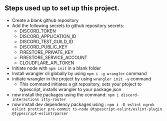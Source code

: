 ## Steps used up to set up this project.

- Create a blank github repository
- Add the following secrets to github repository secrets:
  - DISCORD_TOKEN
  - DISCORD_APPLICATION_ID
  - DISCORD_TEST_GUILD_ID
  - DISCORD_PUBLIC_KEY
  - FIRESTORE_PRIVATE_KEY
  - FIRESTORE_SERVICE_ACCOUNT
  - CLOUDFLARE_API_TOKEN
- Initiate node with `npm init` in a blank folder
- Install wrangler cli globally by using `npm i -g wrangler` command
- initiate wrangler in the project by using `wrangler init -y` command
  - This command initiates a git repository, sets your ptoject to typescript, installs wrangler to your package.json
- now install the packages using the command: `npm i discord-interactions itty-router`
- now install dev dependency packages using : `npm i -D eslint ngrok eslint prettier pre-commit ts-node @typescript-eslint/eslint-plugin @typescript-eslint/parser`
